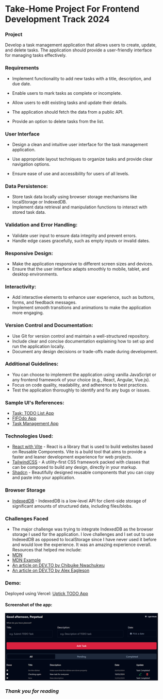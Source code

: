 # Take-Home Project For Frontend Development Track 2024

### Project

Develop a task management application that allows users to create, update, and delete tasks. The application should provide a user-friendly
interface for managing tasks effectively.

### Requirements

- Implement functionality to add new tasks with a title, description, and due date.

- Enable users to mark tasks as complete or incomplete.

- Allow users to edit existing tasks and update their details.

- The application should fetch the data from a public API.

- Provide an option to delete tasks from the list.

### User Interface
-   Design a clean and intuitive user interface for the task management application.

-   Use appropriate layout techniques to organize tasks and provide clear navigation options.

-   Ensure ease of use and accessibility for users of all levels.

### Data Persistence:
-   Store task data locally using browser storage mechanisms like localStorage or IndexedDB.
-   Implement data retrieval and manipulation functions to interact with stored task data.

### Validation and Error Handling:
-   Validate user input to ensure data integrity and prevent errors.
-   Handle edge cases gracefully, such as empty inputs or invalid dates.

### Responsive Design:
-   Make the application responsive to different screen sizes and devices.
-   Ensure that the user interface adapts smoothly to mobile, tablet, and desktop environments.

### Interactivity:
-   Add interactive elements to enhance user experience, such as buttons, forms, and feedback messages.
-   Implement smooth transitions and animations to make the application more engaging.

### Version Control and Documentation:
-   Use Git for version control and maintain a well-structured repository.
-   Include clear and concise documentation explaining how to set up and run the application locally.
-   Document any design decisions or trade-offs made during development.

### Additional Guidelines:
-   You can choose to implement the application using vanilla JavaScript or any frontend framework of your choice (e.g., React, Angular,
Vue.js).
-   Focus on code quality, readability, and adherence to best practices.
-   Test the application thoroughly to identify and fix any bugs or issues.

### Sample UI's References:
-   [Task: TODO List App](https://dribbble.com/shots/12099221-Tasx-Todo-List-App)
-   [FIFOdo App](https://dribbble.com/shots/18675079-FIFOdo-app)
-   [Task Management App](https://dribbble.com/shots/19752197-Task-Management-App)

### Technologies Used:
-   [React with Vite](https://vitejs.dev/guide/) - React is a library that is used to build websites based on Reusable Components. Vite is a build tool that aims to provide a faster and leaner development experience for web projects.
-   [TailwindCSS](https://tailwindcss.com/) - A utility-first CSS framework packed with classes that can be composed to build any design, directly in your markup.
-   [Shadcn](https://ui.shadcn.com/docs/installation) - Beautifully designed reusable components that you can copy and paste into your application.

### Browser Storage
- [IndexedDB](https://developer.mozilla.org/en-US/docs/Web/API/IndexedDB_API) - IndexedDB is a low-level API for client-side storage of significant amounts of structured data, including files/blobs.

### Challenges Faced
- The major challenge was trying to integrate IndexedDB as the browser storage I used for the application. I love challenges and I set out to use IndexedDB as opposed to localStorage since I have never used it before and would love the experience. It was an amazing experience overall.
Resources that helped me include:
- [MDN](https://developer.mozilla.org/en-US/docs/Web/API/IndexedDB_API)
- [MDN Example](https://github.com/mdn/dom-examples/tree/main/to-do-notifications)
- [An article on DEV.TO by Chibuike Nwachukwu](https://dev.to/logrocket/a-complete-guide-to-using-indexeddb-5dci)
- [An article on DEV.TO by Alex Eagleson](https://dev.to/alexeagleson/how-to-use-indexeddb-to-store-data-for-your-web-application-in-the-browser-1o90)

### Demo:

Deployed using Vercel:
[Uptick TODO App](https://uptick-todo-app.vercel.app/)

#### Screenshot of the app:

![Uptick](./public/uptick_ss.png)


### *Thank you for reading*